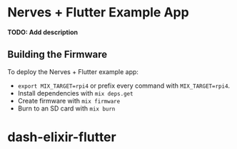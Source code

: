 # Nerves + Flutter Example App

**TODO: Add description**

## Building the Firmware

To deploy the Nerves + Flutter example app:
  * `export MIX_TARGET=rpi4` or prefix every command with `MIX_TARGET=rpi4`.
  * Install dependencies with `mix deps.get`
  * Create firmware with `mix firmware`
  * Burn to an SD card with `mix burn`
# dash-elixir-flutter
